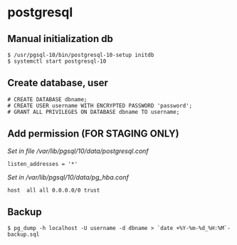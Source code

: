 # postgresql

## Manual initialization db

```console
$ /usr/pgsql-10/bin/postgresql-10-setup initdb
$ systemctl start postgresql-10
```

## Create database, user

```console
# CREATE DATABASE dbname;
# CREATE USER username WITH ENCRYPTED PASSWORD 'password';
# GRANT ALL PRIVILEGES ON DATABASE dbname TO username;
```

## Add permission (FOR STAGING ONLY)

*Set in file /var/lib/pgsql/10/data/postgresql.conf*
```code
listen_addresses = '*'
```

*Set in /var/lib/pgsql/10/data/pg_hba.conf*
```code
host  all all 0.0.0.0/0 trust
```

## Backup

```code
$ pg_dump -h localhost -U username -d dbname > `date +%Y-%m-%d_%H:%M`-backup.sql
```
